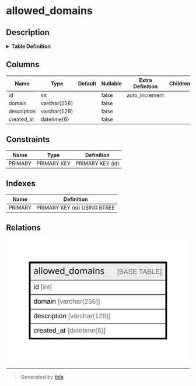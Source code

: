 # allowed_domains

## Description

<details>
<summary><strong>Table Definition</strong></summary>

```sql
CREATE TABLE `allowed_domains` (
  `id` int NOT NULL AUTO_INCREMENT,
  `domain` varchar(256) NOT NULL,
  `description` varchar(128) NOT NULL,
  `created_at` datetime(6) NOT NULL,
  PRIMARY KEY (`id`)
) ENGINE=InnoDB AUTO_INCREMENT=[Redacted by tbls] DEFAULT CHARSET=utf8mb4 COLLATE=utf8mb4_0900_ai_ci
```

</details>

## Columns

| Name | Type | Default | Nullable | Extra Definition | Children | Parents | Comment |
| ---- | ---- | ------- | -------- | ---------------- | -------- | ------- | ------- |
| id | int |  | false | auto_increment |  |  |  |
| domain | varchar(256) |  | false |  |  |  |  |
| description | varchar(128) |  | false |  |  |  |  |
| created_at | datetime(6) |  | false |  |  |  |  |

## Constraints

| Name | Type | Definition |
| ---- | ---- | ---------- |
| PRIMARY | PRIMARY KEY | PRIMARY KEY (id) |

## Indexes

| Name | Definition |
| ---- | ---------- |
| PRIMARY | PRIMARY KEY (id) USING BTREE |

## Relations

![er](allowed_domains.svg)

---

> Generated by [tbls](https://github.com/k1LoW/tbls)
